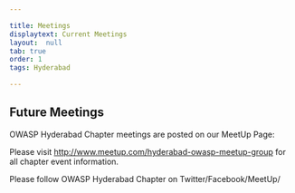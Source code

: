 ```yaml
---

title: Meetings
displaytext: Current Meetings
layout:  null
tab: true
order: 1
tags: Hyderabad

---
```


## Future Meetings
OWASP Hyderabad Chapter meetings are posted on our MeetUp Page:

Please visit http://www.meetup.com/hyderabad-owasp-meetup-group for all chapter event information.

Please follow OWASP Hyderabad Chapter on Twitter/Facebook/MeetUp/

